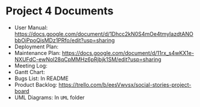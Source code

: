 # Project 4 Documents
* User Manual: https://docs.google.com/document/d/1Dhcc2kN0S4mOe4tmyIazdtANObbOiPpoQjsMDz1PRfo/edit?usp=sharing
* Deployment Plan:
* Maintenance Plan: https://docs.google.com/document/d/11rx_s4wKX1e-NXUFdC-ewNol28qCpMMHz6pRjbjk1SM/edit?usp=sharing
* Meeting Log:
* Gantt Chart: 
* Bugs List: In README
* Product Backlog: https://trello.com/b/eesVwvsx/social-stories-project-board
* UML Diagrams: In `UML` folder
